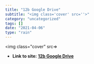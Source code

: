 ```yaml
---
title: "12b Google Drive"
subtitle: "<img class='cover' src=''>"
category: "uncategorized"
tags: []
date: "2021-04-06"
type: "rain"
---
```

<img class="cover" src=>


* **Link to site:** **[12b Google Drive](https://drive.google.com/drive/u/1/folders/0B2SSgva8RXyFZjFMeDViNzlHNVU)**